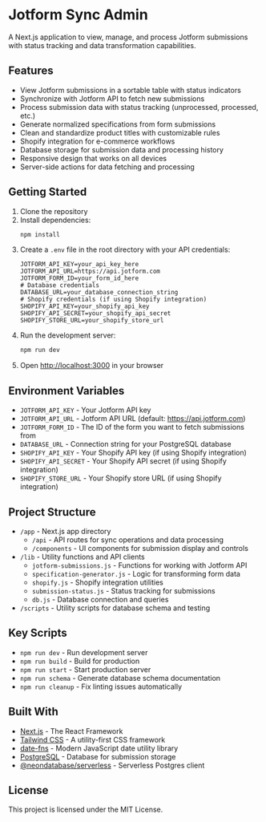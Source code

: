 # Jotform Sync Admin

A Next.js application to view, manage, and process Jotform submissions with status tracking and data transformation capabilities.

## Features

- View Jotform submissions in a sortable table with status indicators
- Synchronize with Jotform API to fetch new submissions
- Process submission data with status tracking (unprocessed, processed, etc.)
- Generate normalized specifications from form submissions
- Clean and standardize product titles with customizable rules
- Shopify integration for e-commerce workflows
- Database storage for submission data and processing history
- Responsive design that works on all devices
- Server-side actions for data fetching and processing

## Getting Started

1. Clone the repository
2. Install dependencies:
   ```bash
   npm install
   ```
3. Create a `.env` file in the root directory with your API credentials:
   ```
   JOTFORM_API_KEY=your_api_key_here
   JOTFORM_API_URL=https://api.jotform.com
   JOTFORM_FORM_ID=your_form_id_here
   # Database credentials
   DATABASE_URL=your_database_connection_string
   # Shopify credentials (if using Shopify integration)
   SHOPIFY_API_KEY=your_shopify_api_key
   SHOPIFY_API_SECRET=your_shopify_api_secret
   SHOPIFY_STORE_URL=your_shopify_store_url
   ```
4. Run the development server:
   ```bash
   npm run dev
   ```
5. Open [http://localhost:3000](http://localhost:3000) in your browser

## Environment Variables

- `JOTFORM_API_KEY` - Your Jotform API key
- `JOTFORM_API_URL` - Jotform API URL (default: https://api.jotform.com)
- `JOTFORM_FORM_ID` - The ID of the form you want to fetch submissions from
- `DATABASE_URL` - Connection string for your PostgreSQL database
- `SHOPIFY_API_KEY` - Your Shopify API key (if using Shopify integration)
- `SHOPIFY_API_SECRET` - Your Shopify API secret (if using Shopify integration)
- `SHOPIFY_STORE_URL` - Your Shopify store URL (if using Shopify integration)

## Project Structure

- `/app` - Next.js app directory
  - `/api` - API routes for sync operations and data processing
  - `/components` - UI components for submission display and controls
- `/lib` - Utility functions and API clients
  - `jotform-submissions.js` - Functions for working with Jotform API
  - `specification-generator.js` - Logic for transforming form data
  - `shopify.js` - Shopify integration utilities
  - `submission-status.js` - Status tracking for submissions
  - `db.js` - Database connection and queries
- `/scripts` - Utility scripts for database schema and testing

## Key Scripts

- `npm run dev` - Run development server
- `npm run build` - Build for production
- `npm run start` - Start production server
- `npm run schema` - Generate database schema documentation
- `npm run cleanup` - Fix linting issues automatically

## Built With

- [Next.js](https://nextjs.org/) - The React Framework
- [Tailwind CSS](https://tailwindcss.com/) - A utility-first CSS framework
- [date-fns](https://date-fns.org/) - Modern JavaScript date utility library
- [PostgreSQL](https://www.postgresql.org/) - Database for submission storage
- [@neondatabase/serverless](https://neon.tech) - Serverless Postgres client

## License

This project is licensed under the MIT License.
